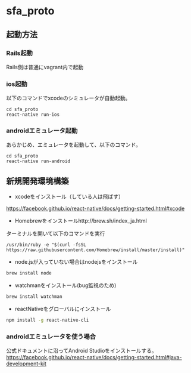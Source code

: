 # sfa_proto

## 起動方法

### Rails起動
Rails側は普通にvagrant内で起動

### ios起動
以下のコマンドでxcodeのシミュレータが自動起動。
```
cd sfa_proto
react-native run-ios
```

### androidエミュレータ起動
あらかじめ、エミュレータを起動して、以下のコマンド。
```
cd sfa_proto
react-native run-android
```

## 新規開発環境構築

- xcodeをインストール（している人は飛ばす）

https://facebook.github.io/react-native/docs/getting-started.html#xcode

- Homebrewをインストールhttp://brew.sh/index_ja.html

ターミナルを開いて以下のコマンドを実行

```
/usr/bin/ruby -e "$(curl -fsSL https://raw.githubusercontent.com/Homebrew/install/master/install)"
```

- node.jsが入っていない場合はnodejsをインストール

```zsh
brew install node
```

- watchmanをインストール(bug監視のため)

```zsh
brew install watchman
```

- reactNativeをグローバルにインストール

```zsh
npm install -g react-native-cli
```

### androidエミュレータを使う場合
公式ドキュメントに沿ってAndroid Studioをインストールする。
https://facebook.github.io/react-native/docs/getting-started.html#java-development-kit
